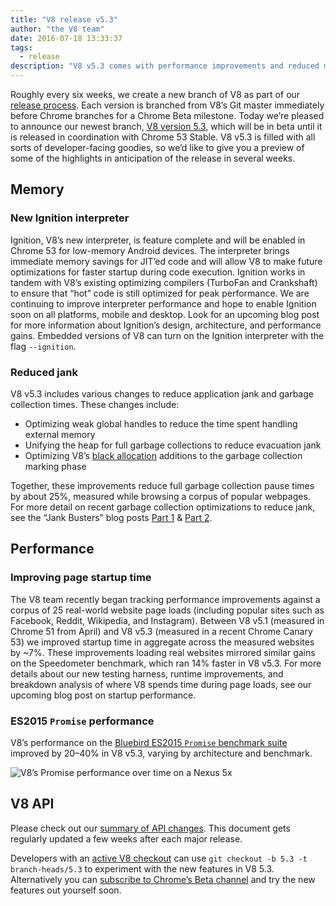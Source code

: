 ```yaml
---
title: "V8 release v5.3"
author: "the V8 team"
date: 2016-07-18 13:33:37
tags:
  - release
description: "V8 v5.3 comes with performance improvements and reduced memory consumption."
---
```

Roughly every six weeks, we create a new branch of V8 as part of our [release process](/docs/release-process). Each version is branched from V8’s Git master immediately before Chrome branches for a Chrome Beta milestone. Today we’re pleased to announce our newest branch, [V8 version 5.3](https://chromium.googlesource.com/v8/v8.git/+log/branch-heads/5.3), which will be in beta until it is released in coordination with Chrome 53 Stable. V8 v5.3 is filled with all sorts of developer-facing goodies, so we’d like to give you a preview of some of the highlights in anticipation of the release in several weeks.

<!--truncate-->
## Memory

### New Ignition interpreter

Ignition, V8’s new interpreter, is feature complete and will be enabled in Chrome 53 for low-memory Android devices. The interpreter brings immediate memory savings for JIT’ed code and will allow V8 to make future optimizations for faster startup during code execution. Ignition works in tandem with V8’s existing optimizing compilers (TurboFan and Crankshaft) to ensure that “hot” code is still optimized for peak performance. We are continuing to improve interpreter performance and hope to enable Ignition soon on all platforms, mobile and desktop. Look for an upcoming blog post for more information about Ignition’s design, architecture, and performance gains. Embedded versions of V8 can turn on the Ignition interpreter with the flag `--ignition`.

### Reduced jank

V8 v5.3 includes various changes to reduce application jank and garbage collection times. These changes include:

- Optimizing weak global handles to reduce the time spent handling external memory
- Unifying the heap for full garbage collections to reduce evacuation jank
- Optimizing V8’s [black allocation](/blog/orinoco) additions to the garbage collection marking phase

Together, these improvements reduce full garbage collection pause times by about 25%, measured while browsing a corpus of popular webpages. For more detail on recent garbage collection optimizations to reduce jank, see the “Jank Busters” blog posts [Part 1](/blog/jank-busters) & [Part 2](/blog/orinoco).

## Performance

### Improving page startup time

The V8 team recently began tracking performance improvements against a corpus of 25 real-world website page loads (including popular sites such as Facebook, Reddit, Wikipedia, and Instagram). Between V8 v5.1 (measured in Chrome 51 from April) and V8 v5.3 (measured in a recent Chrome Canary 53) we improved startup time in aggregate across the measured websites by ~7%. These improvements loading real websites mirrored similar gains on the Speedometer benchmark, which ran 14% faster in V8 v5.3. For more details about our new testing harness, runtime improvements, and breakdown analysis of where V8 spends time during page loads, see our upcoming blog post on startup performance.

### ES2015 `Promise` performance

V8’s performance on the [Bluebird ES2015 `Promise` benchmark suite](https://github.com/petkaantonov/bluebird/tree/master/benchmark) improved by 20–40% in V8 v5.3, varying by architecture and benchmark.

![V8’s Promise performance over time on a Nexus 5x](/_img/v8-release-53/promise.png)

## V8 API

Please check out our [summary of API changes](https://docs.google.com/document/d/1g8JFi8T_oAE_7uAri7Njtig7fKaPDfotU6huOa1alds/edit). This document gets regularly updated a few weeks after each major release.

Developers with an [active V8 checkout](https://v8.dev/docs/source-code#using-git) can use `git checkout -b 5.3 -t branch-heads/5.3` to experiment with the new features in V8 5.3. Alternatively you can [subscribe to Chrome’s Beta channel](https://www.google.com/chrome/browser/beta.html) and try the new features out yourself soon.
